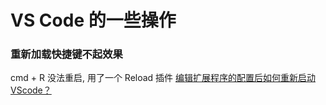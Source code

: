 # VS Code 的一些操作

### 重新加载快捷键不起效果
cmd + R 没法重启, 用了一个 Reload 插件
[编辑扩展程序的配置后如何重新启动VScode？](https://qastack.cn/programming/42002852/how-to-restart-vscode-after-editing-extensions-config)